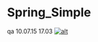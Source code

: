 Spring_Simple
=============
qa 10.07.15
17.03
[![alt](https://codenvy.com/factory/resources/factory-white.png)](https://codenvy.com/ide-resources/share/project/ws_01/Spring_ws01)
